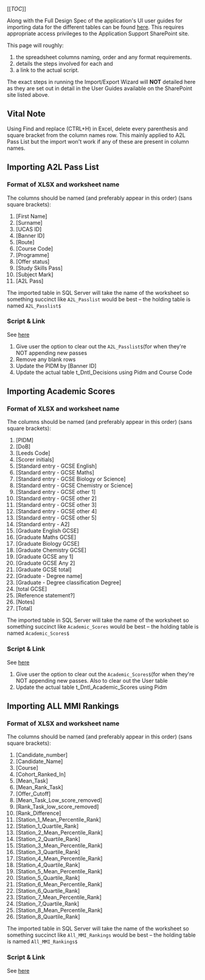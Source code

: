 [[_TOC_]]

Along with the Full Design Spec of the application's UI user guides for importing data
for the different tables can be found [here](https://leeds365.sharepoint.com/teams/ITApplicationsSupport/UG%20Admissions%20Dentistry/Forms/AllItems.aspx). This requires appropriate access privileges
to the Application Support SharePoint site.

This page will roughly:
1. the spreadsheet columns naming, order and any format requirements.
0. details the steps involved for each and 
0. a link to the actual script.

The exact steps in running the Import/Export Wizard will **NOT** detailed here as they
are set out in detail in the User Guides available on the SharePoint site listed above.

## Vital Note
Using Find and replace (CTRL+H) in Excel, delete every parenthesis and square bracket
from the column names row. This mainly applied to A2L Pass List but the import won't work
if any of these are present in column names.

## Importing A2L Pass List

### Format of XLSX and worksheet name
The columns should be named (and preferably appear in this order) (sans square brackets):
1. [First Name]
0. [Surname]
0. [UCAS ID]
0. [Banner ID]
0. [Route]
0. [Course Code]
0. [Programme]
0. [Offer status]
0. [Study Skills Pass]
0. [Subject Mark]
0. [A2L Pass]

The imported table in SQL Server will take the name of the worksheet so something
succinct like `A2L_Passlist` would be best – the holding table is named `A2L_Passlist$`

### Script & Link

See [here](https://universityofleeds.visualstudio.com/FAD/FAD%20Team/_git/FAD?path=%2FFAD%20Add%20A2L%20Pass%20List.sql&version=GBmaster)

1. Give user the option to clear out the `A2L_Passlist$`(for when they're NOT appending new passes
0. Remove any blank rows
0. Update the PIDM by [Banner ID]
0. Update the actual table t_Dntl_Decisions using Pidm and Course Code

## Importing Academic Scores

### Format of XLSX and worksheet name
The columns should be named (and preferably appear in this order) (sans square brackets):
1. [PIDM]
0. [DoB]
0. [Leeds Code]
0. [Scorer initials]
0. [Standard entry - GCSE English]
0. [Standard entry - GCSE Maths]
0. [Standard entry - GCSE Biology or Science]
0. [Standard entry - GCSE Chemistry or Science]
0. [Standard entry - GCSE other 1]
0. [Standard entry - GCSE other 2]
0. [Standard entry - GCSE other 3]
0. [Standard entry - GCSE other 4]
0. [Standard entry - GCSE other 5]
0. [Standard entry - A2]
0. [Graduate English GCSE]
0. [Graduate Maths GCSE]
0. [Graduate Biology GCSE]
0. [Graduate Chemistry GCSE]
0. [Graduate GCSE any 1]
0. [Graduate GCSE Any 2]
0. [Graduate GCSE total]
0. [Graduate - Degree name]
0. [Graduate - Degree classification Degree]
0. [total GCSE]
0. [Reference statement?]
0. [Notes]
0. [Total]

The imported table in SQL Server will take the name of the worksheet so something
succinct like `Academic_Scores` would be best – the holding table is named `Academic_Scores$`

### Script & Link

See [here](https://universityofleeds.visualstudio.com/FAD/FAD%20Team/_git/FAD?path=%2FFAD%20Add%20Academic%20Scores.sql&version=GBmaster)

1. Give user the option to clear out the `Academic_Scores$`(for when they're NOT appending new passes. 
Also to clear out the User table
0. Update the actual table t_Dntl_Academic_Scores using Pidm 

## Importing ALL MMI Rankings

### Format of XLSX and worksheet name
The columns should be named (and preferably appear in this order) (sans square brackets):
1. [Candidate_number]
0. [Candidate_Name]
0. [Course]
0. [Cohort_Ranked_In]
0. [Mean_Task]
0. [Mean_Rank_Task]
0. [Offer_Cutoff]
0. [Mean_Task_Low_score_removed]
0. [Rank_Task_low_score_removed]
0. [Rank_Difference]
0. [Station_1_Mean_Percentile_Rank]
0. [Station_1_Quartile_Rank]
0. [Station_2_Mean_Percentile_Rank]
0. [Station_2_Quartile_Rank]
0. [Station_3_Mean_Percentile_Rank]
0. [Station_3_Quartile_Rank]
0. [Station_4_Mean_Percentile_Rank]
0. [Station_4_Quartile_Rank]
0. [Station_5_Mean_Percentile_Rank]
0. [Station_5_Quartile_Rank]
0. [Station_6_Mean_Percentile_Rank]
0. [Station_6_Quartile_Rank]
0. [Station_7_Mean_Percentile_Rank]
0. [Station_7_Quartile_Rank]
0. [Station_8_Mean_Percentile_Rank]
0. [Station_8_Quartile_Rank]

The imported table in SQL Server will take the name of the worksheet so something
succinct like `All_MMI_Rankings` would be best – the holding table is named `All_MMI_Rankings$`

### Script & Link

See [here](https://universityofleeds.visualstudio.com/FAD/FAD%20Team/_git/FAD?path=%2FFAD%20Add%20Academic%20Scores.sql&version=GBmaster)
